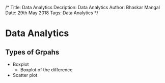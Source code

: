 /*
Title: Data Analytics
Decription: Data Analytics
Author: Bhaskar Mangal
Date: 29th May 2018
Tags: Data Analytics
*/

# Data Analytics

## Types of Grpahs
* Boxplot
	- Boxplot of the difference
* Scatter plot
